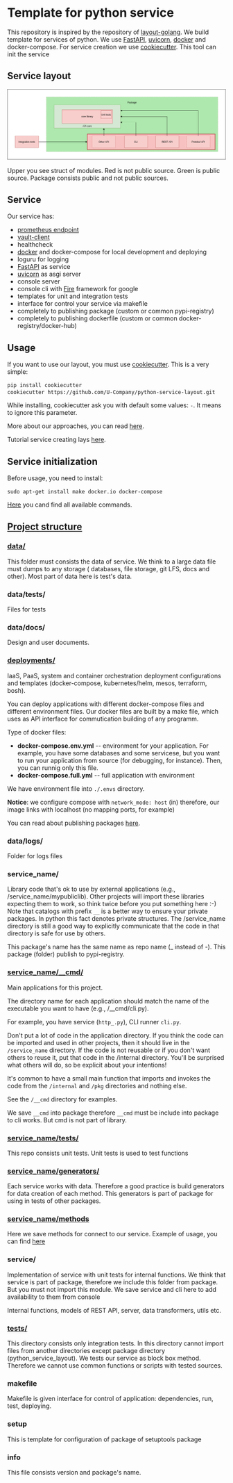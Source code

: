 # Template for python service

This repository is inspired by the repository of [layout-golang](https://github.com/golang-standards/project-layout). 
We build template for services of python. We use [FastAPI](https://github.com/tiangolo/fastapi), 
[uvicorn](https://www.uvicorn.org/), [docker](https://www.docker.com/) and docker-compose. For service creation we use 
[cookiecutter](https://github.com/cookiecutter/cookiecutter). This tool can init the service  

## Service layout

![](docs/structure.png)

Upper you see struct of modules. Red is not public source. Green is public source. Package consists public and not public sources.

## Service

Our service has:

- [prometheus endpoint](https://github.com/prometheus/client_python)
- [vault-client](https://github.com/U-Company/vault-client)
- healthcheck
- [docker](https://www.docker.com/) and docker-compose for local development and deploying
- loguru for logging
- [FastAPI](https://github.com/tiangolo/fastapi) as service
- [uvicorn](https://www.uvicorn.org/) as asgi server
- console server
- console cli with [Fire](https://github.com/google/python-fire) framework for google
- templates for unit and integration tests
- interface for control your service via makefile
- completely to publishing package (custom or common pypi-registry)
- completely to publishing dockerfile (custom or common docker-registry/docker-hub)

## Usage

If you want to use our layout, you must use [cookiecutter](https://github.com/cookiecutter/cookiecutter). This is a very simple:

    pip install cookiecutter
    cookiecutter https://github.com/U-Company/python-service-layout.git
    
While installing, cookiecutter ask you with default some values: `-`. It means to ignore this parameter.
    
More about our approaches, you can read [here](https://github.com/U-Company/notes).

Tutorial service creating lays [here](https://github.com/U-Company/python-service-layout/blob/master/docs/tutorial.md).

## Service initialization

Before usage, you need to install:

    sudo apt-get install make docker.io docker-compose
    
[Here](https://github.com/U-Company/python-service-layout/blob/master/%7B%7B%20cookiecutter.service%20%7D%7D/docs/commands.md) you cand find all available commands.

## [Project structure](https://github.com/U-Company/python-service-layout/tree/master/%7B%7B%20cookiecutter.service%20%7D%7D)

### [data/](https://github.com/U-Company/python-service-layout/tree/master/%7B%7B%20cookiecutter.service%20%7D%7D/data)

This folder must consists the data of service. We think to a large data file must dumps to any storage (
databases, file storage, git LFS, docs and other). Most part of data here is test's data.

### data/tests/

Files for tests

### data/docs/

Design and user documents.

### [deployments/](https://github.com/U-Company/python-service-layout/tree/master/%7B%7B%20cookiecutter.service%20%7D%7D/deployments)

IaaS, PaaS, system and container orchestration deployment configurations and templates (docker-compose, kubernetes/helm,
mesos, terraform, bosh).

You can deploy applications with different docker-compose files and different environment files. Our docker files are built by a make file, which uses as API interface for commutication building of any programm.

Type of docker files:

* **docker-compose.env.yml** -- environment for your application. For example, you have some databases and some servicese, but you want to run your application from source (for debugging, for instance). Then, you can runnig only this file.
* **docker-compose.full.yml** -- full application with environment

We have environment file into `./.envs` directory.

**Notice**: we configure compose with `network_mode: host` (in) therefore, our image links with localhost (no mapping ports, for example)

You can read about publishing packages [here](%7B%7B%20cookiecutter.service%20%7D%7D/deployments).

### data/logs/

Folder for logs files 

### service_name/ 

Library code that's ok to use by external applications (e.g., /service_name/mypubliclib). Other projects will
import these libraries expecting them to work, so think twice before you put something here :-) Note that catalogs with prefix `__` is a better way to ensure your private packages. In python this fact denotes private structures. The 
/service_name directory is still a good way to explicitly communicate that the code in that directory is safe 
for use by others.

This package's name has the same name as repo name (_ instead of -). This package (folder) publish to pypi-registry.
### [service_name/__cmd/](%7B%7B%20cookiecutter.service%20%7D%7D/__cmd/)
 
Main applications for this project.

The directory name for each application should match the name of the executable you want to have (e.g., /__cmd/cli.py).

For example, you have service (`http_.py`), CLI runner `cli.py`.

Don't put a lot of code in the application directory. If you think the code can be imported and used in other projects, 
then it should live in the `/service_name` directory. If the code is not reusable or if you don't want others 
to reuse it, put that code in the /internal directory. You'll be surprised what others will do, so be explicit about 
your intentions!

It's common to have a small main function that imports and invokes the code from the `/internal` and `/pkg` directories 
and nothing else.

See the `/__cmd` directory for examples.

We save `__cmd` into package therefore `__cmd` must be include into package to cli works. But cmd is not part of library.

### [service_name/tests/](%7B%7B%20cookiecutter.service%20%7D%7D/tests/)

This repo consists unit tests. Unit tests is used to test functions

### [service_name/generators/](%7B%7B%20cookiecutter.service%20%7D%7D/generators/)

Each service works with data. Therefore a good practice is build generators for data creation of each method. This generators is part of package for using in tests of other packages.

### [service_name/methods](%7B%7B%20cookiecutter.service%20%7D%7D/generators/)

Here we save methods for connect to our service. Example of usage, you can find [here](%7B%7B%20cookiecutter.service%20%7D%7D/%7B%7B%20cookiecutter.service%20%7D%7D/methods.py)

### service/
 
Implementation of service with unit tests for internal functions. We think that service is part of package, 
therefore we include this folder from package. But you must not import this module. We save service and cli here to add 
availability to them from console  

Internal functions, models of REST API, server, data transformers, utils etc.

### [tests/](%7B%7B%20cookiecutter.service%20%7D%7D/tests)

This directory consists only integration tests. In this directory cannot import files from another directories except 
package directory (python_service_layout). We tests our service as block box method. Therefore we cannot use common 
functions or scripts with tested sources.

### makefile

Makefile is given interface for control of application: dependencies, run, test, deploying.
  
### setup

This is template for configuration of package of setuptools package
  
### info

This file consists version and package's name.
